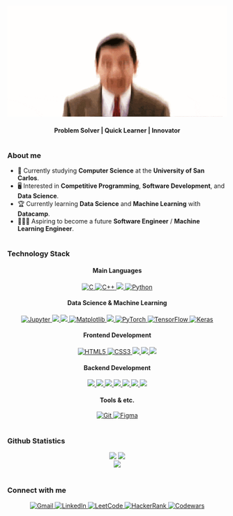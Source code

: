 <div align="center">
  <img src="./images/mrbean.gif" width="600px"/>
  <h4>Problem Solver | Quick Learner | Innovator</h4>
</div>

#

### About me 
- 🏫 Currently studying **Computer Science** at the **University of San Carlos**.
- 🖥️ Interested in **Competitive Programming**, **Software Development**, and **Data Science**. 
- 🏆 Currently learning **Data Science** and **Machine Learning** with **Datacamp**. 
- 👨🏻‍💻 Aspiring to become a future **Software Engineer** / **Machine Learning Engineer**.

#
<!--- from simpleicons.org --->

### Technology Stack
<h4 align="center">Main Languages</h4>
<div align="center">
  <a href="https://en.wikipedia.org/wiki/C_(programming_language)" target="_blank">
    <img src="https://img.shields.io/badge/C-%2300599C?style=for-the-badge&logo=c&logoColor=white" alt="C"/>
  </a>
  <a href="https://isocpp.org/" target="_blank">
    <img src="https://img.shields.io/badge/C%2B%2B-%2300599C?style=for-the-badge&logo=C%2B%2B&logoColor=white" alt="C++">
  </a>
  <a href="https://www.typescriptlang.org/" target="_blank">
    <img src="https://img.shields.io/badge/TYPESCRIPT-white?style=for-the-badge&logo=typescript&logoColor=white&color=%233178C6"/>
  </a>
  <a href="https://www.python.org/" target="_blank">
    <img src="https://img.shields.io/badge/python-%233776AB?style=for-the-badge&logo=python&logoColor=white&color=%233776AB" alt="Python"/>
  </a>
</div>

<h4 align="center">Data Science & Machine Learning</h4>
<div align="center">
  <a href="https://jupyter.org/" target="_blank">
    <img src="https://img.shields.io/badge/JUPYTER-%23F37626?style=for-the-badge&logo=jupyter&logoColor=white" alt="Jupyter"/>
  </a>
  <a href="https://numpy.org/" target="_blank">
    <img src="https://img.shields.io/badge/numpy-%23013243?style=for-the-badge&logo=numpy&logoColor=white&color=%23013243" />
  </a>
  <a href="https://pandas.pydata.org/" target="_blank">
    <img src="https://img.shields.io/badge/pandas-%23150458?style=for-the-badge&logo=pandas&logoColor=white&color=%23150458" />
  </a>
  <a href="https://matplotlib.org/" target="_blank">
    <img src="https://img.shields.io/badge/Matplotlib-%2300599C?style=for-the-badge&logo=Matplotlib&logoColor=white" alt="Matplotlib"/>
  </a>
  <a href="https://scikit-learn.org/" target="_blank">
    <img src='https://img.shields.io/badge/scikit--learn-%23F7931E?style=for-the-badge&logo=scikit-learn&logoColor=white&labelColor=%23F7931E' />
  </a>
  <a href="https://pytorch.org/" target="_blank">
    <img src="https://img.shields.io/badge/pytorch-%23EE4C2C?style=for-the-badge&logo=pytorch&logoColor=white" alt="PyTorch"/>
  </a>
  <a href="https://www.tensorflow.org/" target="_blank">
    <img src="https://img.shields.io/badge/TensorFlow-%23FF6F00?style=for-the-badge&logo=tensorflow&logoColor=white" alt="TensorFlow"/>
  </a>
  <a href="https://keras.io/" target="_blank">
    <img src="https://img.shields.io/badge/Keras-%23D00000?style=for-the-badge&logo=keras&logoColor=white" alt="Keras"/>
  </a>
</div>

<h4 align="center">Frontend Development</h4>
<div align="center">
  <a href="https://developer.mozilla.org/en-US/docs/Web/HTML" target="_blank">
    <img src="https://img.shields.io/badge/HTML5-%23E34F26?style=for-the-badge&logo=html5&logoColor=white" alt="HTML5"/>
  </a>
  <a href="https://developer.mozilla.org/en-US/docs/Web/CSS" target="_blank">
    <img src="https://img.shields.io/badge/CSS3-%231572B6?style=for-the-badge&logo=css3&logoColor=white" alt="CSS3"/>
  </a>
  <a href="https://tailwindcss.com/" target="_blank">
    <img src="https://img.shields.io/badge/TAILWINDCSS-%2306B6D4?style=for-the-badge&logo=tailwindcss&logoColor=white&color=%2306B6D4"/>
  </a>
  <a href="https://react.dev/" target="_blank">
    <img src="https://img.shields.io/badge/REACT%20JS-%2361DAFB?style=for-the-badge&logo=react&logoColor=black&color=%2361DAFB"/>
  </a>
  <a href="https://nextjs.org/" target="_blank">
    <img src="https://img.shields.io/badge/next-%23000000?style=for-the-badge&logo=next.js&logoColor=white&color=%23000000" />
  </a>
</div>

<h4 align="center">Backend Development</h4>
<div align="center">
  <a href="https://nodejs.org/" target="_blank">
    <img src="https://img.shields.io/badge/NODE-%235FA04E?style=for-the-badge&logo=node.js&logoColor=white&color=%235FA04E"/>
  </a>
  <a href="https://expressjs.com/" target="_blank">
    <img src="https://img.shields.io/badge/express-%23000000?style=for-the-badge&logo=express&logoColor=white&color=%23000000"/>
  </a>
  <a href="https://spring.io/projects/spring-boot" target="_blank">
    <img src="https://img.shields.io/badge/Spring%20Boot-%236DB33F?style=for-the-badge&logo=spring-boot&logoColor=white&color=%236DB33F" />
  </a>
  <a href="https://dotnet.microsoft.com/" target="_blank">
    <img src="https://img.shields.io/badge/.net-%23512BD4?style=for-the-badge&logo=.net&logoColor=white&color=%23512BD4" />
  </a>
  <a href="https://www.mysql.com/" target="_blank">
    <img src="https://img.shields.io/badge/MYSQL-%234479A1?style=for-the-badge&logo=mysql&logoColor=white&color=%234479A1"/>
  </a>
  <a href="https://firebase.google.com/" target="_blank">
    <img src="https://img.shields.io/badge/FIREBASE-%23DD2C00?style=for-the-badge&logo=firebase&logoColor=white&color=%23DD2C00" />
  </a>
  <a href="https://supabase.com/" target="_blank">
    <img src="https://img.shields.io/badge/supabase-white?style=for-the-badge&logo=supabase&logoColor=white&color=%233FCF8E" />
  </a>
</div>

<h4 align="center">Tools & etc.</h4>
<div align="center">
  <a href="https://git-scm.com/" target="_blank">
    <img src="https://img.shields.io/badge/GIT-%23F05032?style=for-the-badge&logo=git&logoColor=white" alt="Git"/>
  </a>
  <a href="https://www.figma.com/" target="_blank">
    <img src="https://img.shields.io/badge/FIGMA-%23F24E1E?style=for-the-badge&logo=figma&logoColor=white" alt="Figma"/>
  </a>
</div>

#

<h3>Github Statistics</h3>
<div align="center">
  <img src="https://github-readme-stats.vercel.app/api?username=elderfieldzeus&theme=dark&show_icons=true" height="150px"/>
  <img src="https://github-readme-stats.vercel.app/api/top-langs/?username=elderfieldzeus&theme=dark&layout=compact" height="150px"/>
</div>
<div align="center">
  <img src="https://komarev.com/ghpvc/?username=elderfieldzeus&color=lightgrey"/>
</div>

#

<h3>Connect with me</h3>
<div align='center'>
  <a href='mailto:zdelderfield.work@gmail.com'>
    <img src="https://img.shields.io/badge/Gmail-%23D14836?style=for-the-badge&logo=gmail&logoColor=white" alt="Gmail"/>
  </a>
  <a href='https://www.linkedin.com/in/elderfieldzeus/'>
    <img src="https://img.shields.io/badge/LinkedIn-%230A66C2?style=for-the-badge&logo=linkedin&logoColor=white" alt="LinkedIn"/>
  </a>
  <a href='https://leetcode.com/elderfieldzeus24/'>
    <img src="https://img.shields.io/badge/LeetCode-%23FFA116?style=for-the-badge&logo=leetcode&logoColor=white" alt="LeetCode"/>
  </a>
  <a href='https://hackerrank.com/profile/elderfieldzeus24'>
    <img src="https://img.shields.io/badge/HackerRank-%232EC866?style=for-the-badge&logo=hackerrank&logoColor=white" alt="HackerRank"/>
  </a>
  <a href='https://www.codewars.com/users/elderfieldzeus'>
    <img src="https://img.shields.io/badge/Codewars-%23AD2C27?style=for-the-badge&logo=codewars&logoColor=white" alt="Codewars"/>
  </a>
</div>



